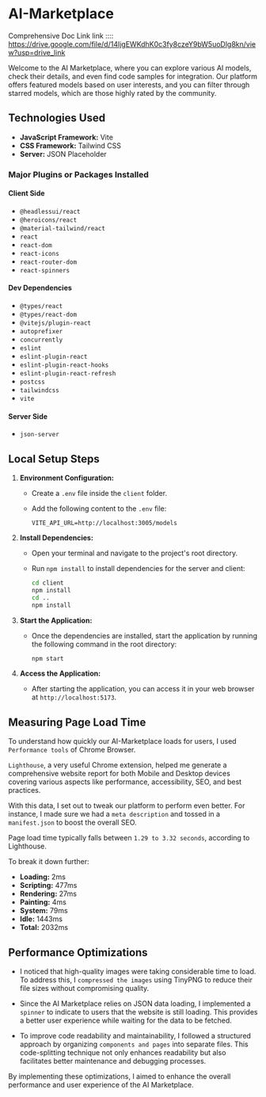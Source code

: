 # AI-Marketplace
Comprehensive Doc Link
link :::: https://drive.google.com/file/d/14IjgEWKdhK0c3fy8czeY9bW5uoDlg8kn/view?usp=drive_link

Welcome to the AI Marketplace, where you can explore various AI models, check their details, and even find code samples for integration. Our platform offers featured models based on user interests, and you can filter through starred models, which are those highly rated by the community.

## Technologies Used

- **JavaScript Framework:** Vite
- **CSS Framework:** Tailwind CSS
- **Server:** JSON Placeholder

### Major Plugins or Packages Installed

#### Client Side

- `@headlessui/react`
- `@heroicons/react`
- `@material-tailwind/react`
- `react`
- `react-dom`
- `react-icons`
- `react-router-dom`
- `react-spinners`

#### Dev Dependencies

- `@types/react`
- `@types/react-dom`
- `@vitejs/plugin-react`
- `autoprefixer`
- `concurrently`
- `eslint`
- `eslint-plugin-react`
- `eslint-plugin-react-hooks`
- `eslint-plugin-react-refresh`
- `postcss`
- `tailwindcss`
- `vite`

#### Server Side

- `json-server`

## Local Setup Steps

1. **Environment Configuration:**

   - Create a `.env` file inside the `client` folder.
   - Add the following content to the `.env` file:

     ```
     VITE_API_URL=http://localhost:3005/models
     ```

2. **Install Dependencies:**

   - Open your terminal and navigate to the project's root directory.
   - Run `npm install` to install dependencies for the server and client:

     ```bash
     cd client
     npm install
     cd ..
     npm install
     ```

3. **Start the Application:**

   - Once the dependencies are installed, start the application by running the following command in the root directory:

     ```bash
     npm start
     ```

4. **Access the Application:**

   - After starting the application, you can access it in your web browser at `http://localhost:5173`.

## Measuring Page Load Time

To understand how quickly our AI-Marketplace loads for users, I used `Performance tools` of Chrome Browser.

`Lighthouse`, a very useful Chrome extension, helped me generate a comprehensive website report for both Mobile and Desktop devices covering various aspects like performance, accessibility, SEO, and best practices.

With this data, I set out to tweak our platform to perform even better. For instance, I made sure we had a `meta description` and tossed in a `manifest.json` to boost the overall SEO.

Page load time typically falls between `1.29 to 3.32 seconds`, according to Lighthouse.

To break it down further:

- **Loading:** 2ms
- **Scripting:** 477ms
- **Rendering:** 27ms
- **Painting:** 4ms
- **System:** 79ms
- **Idle:** 1443ms
- **Total:** 2032ms

## Performance Optimizations

- I noticed that high-quality images were taking considerable time to load. To address this, I `compressed the images` using TinyPNG to reduce their file sizes without compromising quality.

- Since the AI Marketplace relies on JSON data loading, I implemented a `spinner` to indicate to users that the website is still loading. This provides a better user experience while waiting for the data to be fetched.

- To improve code readability and maintainability, I followed a structured approach by organizing `components and pages` into separate files. This code-splitting technique not only enhances readability but also facilitates better maintenance and debugging processes.

By implementing these optimizations, I aimed to enhance the overall performance and user experience of the AI Marketplace.
